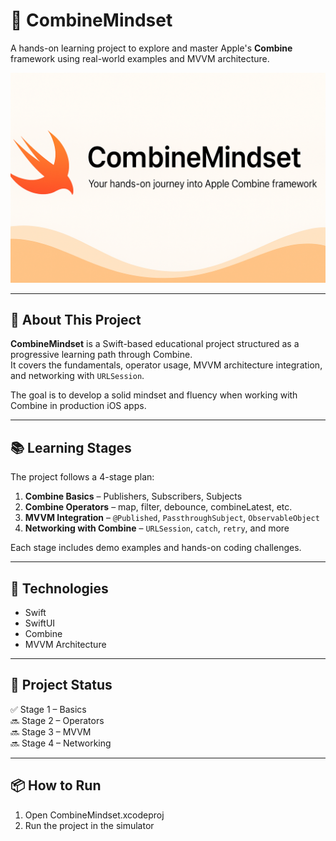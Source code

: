 # 🚀 CombineMindset

A hands-on learning project to explore and master Apple's **Combine** framework using real-world examples and MVVM architecture.

![CombineMindset Logo](banner.png)

---

## 🧠 About This Project

**CombineMindset** is a Swift-based educational project structured as a progressive learning path through Combine.  
It covers the fundamentals, operator usage, MVVM architecture integration, and networking with `URLSession`.

The goal is to develop a solid mindset and fluency when working with Combine in production iOS apps.

---

## 📚 Learning Stages

The project follows a 4-stage plan:

1. **Combine Basics** – Publishers, Subscribers, Subjects
2. **Combine Operators** – map, filter, debounce, combineLatest, etc.
3. **MVVM Integration** – `@Published`, `PassthroughSubject`, `ObservableObject`
4. **Networking with Combine** – `URLSession`, `catch`, `retry`, and more

Each stage includes demo examples and hands-on coding challenges.

---

## 🧪 Technologies

- Swift
- SwiftUI
- Combine
- MVVM Architecture

---

## 🚧 Project Status

✅ Stage 1 – Basics  
🔜 Stage 2 – Operators  
🔜 Stage 3 – MVVM  
🔜 Stage 4 – Networking

---

## 📦 How to Run

1. Open CombineMindset.xcodeproj
2. Run the project in the simulator
